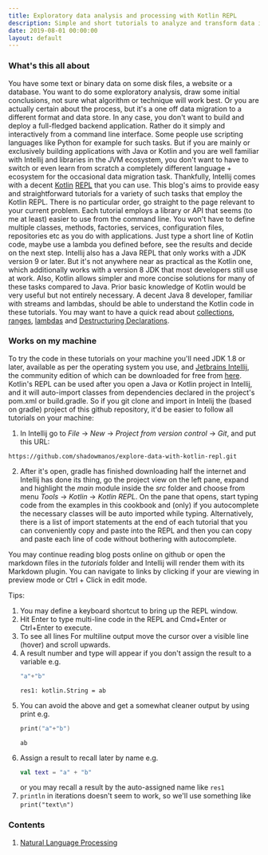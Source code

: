 ```yaml
---
title: Exploratory data analysis and processing with Kotlin REPL
description: Simple and short tutorials to analyze and transform data interactively using the Kotlin REPL
date: 2019-08-01 00:00:00
layout: default
---
```


### What's this all about

You have some text or binary data on some disk files, a website or a database. You want to do some exploratory analysis, draw some initial conclusions, not sure what algorithm or technique will work best. Or you are actually certain about the process, but it's a one off data migration to a different format and data store. In any case, you don't want to build and deploy a full-fledged backend application. Rather do it simply and interactively from a command line interface. Some people use scripting languages like Python for example for such tasks. But if you are mainly or exclusively building applications with Java or Kotlin and you are well familiar with Intellij and libraries in the JVM ecosystem, you don't want to have to switch or even learn from scratch a completely different language + ecosystem for the occasional data migration task. Thankfully, Intellij comes with a decent [Kotlin](https://kotlinlang.org/) [REPL](https://en.wikipedia.org/wiki/Read%E2%80%93eval%E2%80%93print_loop) that you can use. This blog's aims to provide easy and straightforward tutorials for a variety of such tasks that employ the Kotlin REPL. There is no particular order, go straight to the page relevant to your current problem. Each tutorial employs a library or API that seems (to me at least) easier to use from the command line. You won't have to define multiple classes, methods, factories, services, configuration files, repositories etc as you do with applications. Just type a short line of Kotlin code, maybe use a lambda you defined before, see the results and decide on the next step. Intellij also has a Java REPL that only works with a JDK version 9 or later. But it's not anywhere near as practical as the Kotlin one, which additionally works with a version 8 JDK that most developers still use at work. Also, Kotlin allows simpler and more concise solutions for many of these tasks compared to Java. Prior basic knowledge of Kotlin would be very useful but not entirely necessary. A decent Java 8 developer, familiar with streams and lambdas, should be able to understand the Kotlin code in these tutorials. You may want to have a quick read about [collections](https://kotlinlang.org/docs/reference/collections.html), [ranges](https://kotlinlang.org/docs/reference/ranges.html), [lambdas](https://kotlinlang.org/docs/reference/lambdas.html#lambda-expressions-and-anonymous-functions) and [Destructuring Declarations](https://kotlinlang.org/docs/reference/multi-declarations.html).

### Works on my machine

To try the code in these tutorials on your machine you'll need JDK 1.8 or later, available as per the operating system you use, and [Jetbrains Intellij](https://www.jetbrains.com/idea/), the community edition of which can be downloaded for free from [here](https://www.jetbrains.com/idea/download). Kotlin's REPL can be used after you open a Java or Kotlin project in Intellij, and it will auto-import classes from dependencies declared in the project's pom.xml or build.gradle. So if you git clone and import in Intelij the (based on gradle) project of this github repository, it'd be easier to follow all tutorials on your machine:

1. In Intellij go to _File_ -> _New_ -> _Project from version control_ -> _Git_, and put this URL:

`https://github.com/shadowmanos/explore-data-with-kotlin-repl.git`

2. After it's open, gradle has finished downloading half the internet and Intellij has done its thing, go the project view on the left pane, expand and highlight the _main_ module inside the _src_ folder and choose from menu _Tools_ -> _Kotlin_ -> _Kotlin REPL_. On the pane that opens, start typing code from the examples in this cookbook and (only) if you autocomplete the necessary classes will be auto imported while typing. Alternatively, there is a list of import statements at the end of each tutorial that you can conveniently copy and paste into the REPL and then you can copy and paste each line of code without bothering with autocomplete.
 
You may continue reading blog posts online on github or open the markdown files in the _tutorials_ folder and Intellij will render them with its Markdown plugin. You can navigate to links by clicking if your are viewing in preview mode or Ctrl + Click in edit mode.

Tips:

1. You may define a keyboard shortcut to bring up the REPL window. 
2. Hit Enter to type multi-line code in the REPL and Cmd+Enter or Ctrl+Enter to execute.
3. To see all lines For multiline output move the cursor over a visible line (hover) and scroll upwards.
4. A result number and type will appear if you don't assign the result to a variable e.g. 
   ```kotlin
   "a"+"b"
   ```
   ```text
   res1: kotlin.String = ab
   ``` 
5. You can avoid the above and get a somewhat cleaner output by using print e.g.
   ```kotlin
   print("a"+"b")
   ```
   ```text
   ab
   ```
6. Assign a result to recall later by name e.g.
   ```kotlin
   val text = "a" + "b"
   ```
   or you may recall a result by the auto-assigned name like `res1`
7. `println` in iterations doesn't seem to work, so we'll use something like `print("text\n")`

### Contents

1. [Natural Language Processing](tutorials/naturalLanguage/intro.md)

